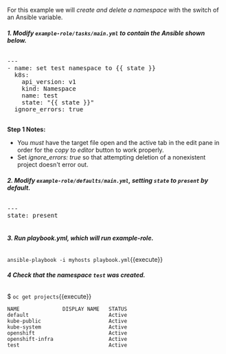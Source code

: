For this example we will *create and delete a namespace* with the switch of an Ansible variable.

###### **1. Modify `example-role/tasks/main.yml` to contain the Ansible shown below.**
<pre class="file" data-filename="/root/tutorial/example-role/tasks/main.yml" data-target="replace">
---
- name: set test namespace to {{ state }}
  k8s:
    api_version: v1
    kind: Namespace
    name: test
    state: "{{ state }}"
  ignore_errors: true

</pre>

**Step 1 Notes:** 
 - You *must* have the target file open and the active tab in the edit pane in order for the *copy to editor* button to work properly.
 - Set *ignore_errors: true* so that attempting deletion of a nonexistent
project doesn't error out.

###### **2. Modify `example-role/defaults/main.yml`, setting `state` to `present` by default.**
<pre class="file"
 data-filename="/root/tutorial/example-role/defaults/main.yml"
  data-target="replace">
---
state: present

</pre>

###### **3. Run playbook.yml, which will run *example-role*.**

`ansible-playbook -i myhosts playbook.yml`{{execute}}

###### **4 Check that the namespace `test` was created.**

$ `oc get projects`{{execute}}

```
NAME              DISPLAY NAME   STATUS
default                          Active
kube-public                      Active
kube-system                      Active
openshift                        Active
openshift-infra                  Active
test                             Active
```
